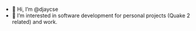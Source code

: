 - 👋 Hi, I’m @djaycse
- 👀 I’m interested in software development for personal projects (Quake 2 related) and work.

<!---
djaycse/djaycse is a ✨ special ✨ repository because its `README.md` (this file) appears on your GitHub profile.
You can click the Preview link to take a look at your changes.
--->
